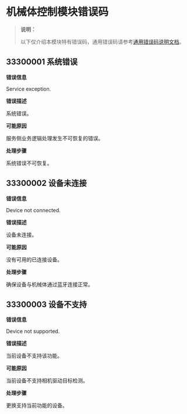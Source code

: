 # 机械体控制模块错误码

> **说明：**
>
> 以下仅介绍本模块特有错误码，通用错误码请参考[通用错误码说明文档](../errorcode-universal.md)。

## 33300001 系统错误

**错误信息**

Service exception.

**错误描述**

系统错误。

**可能原因**

服务侧业务逻辑处理发生不可恢复的错误。

**处理步骤**

系统错误不可恢复。

## 33300002 设备未连接

**错误信息**

Device not connected.

**错误描述**

设备未连接。

**可能原因**

没有可用的已连接设备。

**处理步骤**

确保设备与机械体通过蓝牙连接正常。

## 33300003 设备不支持

**错误信息**

Device not supported.

**错误描述**

当前设备不支持该功能。

**可能原因**

当前设备不支持相机驱动目标检测。

**处理步骤**

更换支持当前功能的设备。
